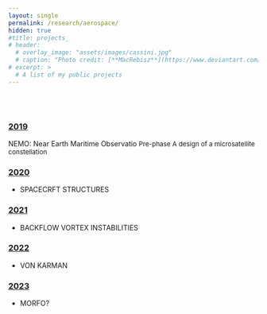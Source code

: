```yaml
---
layout: single
permalink: /research/aerospace/
hidden: true
#title: projects_
# header:
  # overlay_image: "assets/images/cassini.jpg"
  # caption: "Photo credit: [**MacRebisz**](https://www.deviantart.com/macrebisz)"
# excerpt: >
  # A list of my public projects
---
```

<html lang="en">
<br> <br>
<font size="12">  </font>
</html>

### <ins>2019</ins>
NEMO: Near Earth Maritime Observatio
<font size="2"> Pre-phase A design of a microsatellite constellation </font>

### <ins>2020</ins>
- SPACECRFT STRUCTURES

### <ins>2021</ins>
- BACKFLOW VORTEX INSTABILITIES

### <ins>2022</ins>
- VON KARMAN

### <ins>2023</ins>
- MORFO?
